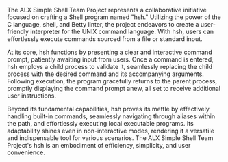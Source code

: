 The ALX Simple Shell Team Project represents a collaborative initiative focused on crafting a Shell program named "hsh." Utilizing the power of the C language, shell, and Betty linter, the project endeavors to create a user-friendly interpreter for the UNIX command language. With hsh, users can effortlessly execute commands sourced from a file or standard input.

At its core, hsh functions by presenting a clear and interactive command prompt, patiently awaiting input from users. Once a command is entered, hsh employs a child process to validate it, seamlessly replacing the child process with the desired command and its accompanying arguments. Following execution, the program gracefully returns to the parent process, promptly displaying the command prompt anew, all set to receive additional user instructions.

Beyond its fundamental capabilities, hsh proves its mettle by effectively handling built-in commands, seamlessly navigating through aliases within the path, and effortlessly executing local executable programs. Its adaptability shines even in non-interactive modes, rendering it a versatile and indispensable tool for various scenarios. The ALX Simple Shell Team Project's hsh is an embodiment of efficiency, simplicity, and user convenience.